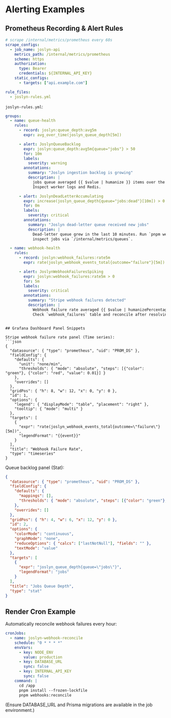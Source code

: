 # Alerting Examples

## Prometheus Recording & Alert Rules

```yaml
# scrape /internal/metrics/prometheus every 60s
scrape_configs:
  - job_name: joslyn-api
    metrics_path: /internal/metrics/prometheus
    scheme: https
    authorization:
      type: Bearer
      credentials: ${INTERNAL_API_KEY}
    static_configs:
      - targets: ["api.example.com"]

rule_files:
  - joslyn-rules.yml
```

`joslyn-rules.yml`:
```yaml
groups:
  - name: queue-health
    rules:
      - record: joslyn:queue_depth:avg5m
        expr: avg_over_time(joslyn_queue_depth[5m])

      - alert: JoslynQueueBacklog
        expr: joslyn:queue_depth:avg5m{queue="jobs"} > 50
        for: 10m
        labels:
          severity: warning
        annotations:
          summary: "Joslyn ingestion backlog is growing"
          description: |
            jobs queue averaged {{ $value | humanize }} items over the past 10 minutes.
            Inspect worker logs and Redis.

      - alert: JoslynDeadLetterAccumulating
        expr: increase(joslyn_queue_depth{queue="jobs:dead"}[10m]) > 0
        for: 0m
        labels:
          severity: critical
        annotations:
          summary: "Joslyn dead-letter queue received new jobs"
          description: |
            Dead-letter queue grew in the last 10 minutes. Run `pnpm webhooks:reconcile` or
            inspect jobs via `/internal/metrics/queues`.

  - name: webhook-health
    rules:
      - record: joslyn:webhook_failures:rate5m
        expr: rate(joslyn_webhook_events_total{outcome="failure"}[5m])

      - alert: JoslynWebhookFailuresSpiking
        expr: joslyn:webhook_failures:rate5m > 0
        for: 5m
        labels:
          severity: critical
        annotations:
          summary: "Stripe webhook failures detected"
          description: |
            Webhook failure rate averaged {{ $value | humanizePercentage }} over 5 minutes.
            Check `webhook_failures` table and reconcile after resolving the root cause.
```
```

## Grafana Dashboard Panel Snippets

Stripe webhook failure rate panel (Time series):
```json
{
  "datasource": { "type": "prometheus", "uid": "PROM_DS" },
  "fieldConfig": {
    "defaults": {
      "unit": "none/min",
      "thresholds": { "mode": "absolute", "steps": [{"color": "green"}, {"color": "red", "value": 0.01}] }
    },
    "overrides": []
  },
  "gridPos": { "h": 8, "w": 12, "x": 0, "y": 0 },
  "id": 1,
  "options": {
    "legend": { "displayMode": "table", "placement": "right" },
    "tooltip": { "mode": "multi" }
  },
  "targets": [
    {
      "expr": "rate(joslyn_webhook_events_total{outcome=\"failure\"}[5m])",
      "legendFormat": "{{event}}"
    }
  ],
  "title": "Webhook Failure Rate",
  "type": "timeseries"
}
```

Queue backlog panel (Stat):
```json
{
  "datasource": { "type": "prometheus", "uid": "PROM_DS" },
  "fieldConfig": {
    "defaults": {
      "mappings": [],
      "thresholds": { "mode": "absolute", "steps": [{"color": "green"}, {"color": "yellow", "value": 20}, {"color": "red", "value": 50}] }
    },
    "overrides": []
  },
  "gridPos": { "h": 4, "w": 6, "x": 12, "y": 0 },
  "id": 2,
  "options": {
    "colorMode": "continuous",
    "graphMode": "none",
    "reduceOptions": { "calcs": ["lastNotNull"], "fields": "" },
    "textMode": "value"
  },
  "targets": [
    {
      "expr": "joslyn_queue_depth{queue=\"jobs\"}",
      "legendFormat": "jobs"
    }
  ],
  "title": "Jobs Queue Depth",
  "type": "stat"
}
```

## Render Cron Example

Automatically reconcile webhook failures every hour:
```yaml
cronJobs:
  - name: joslyn-webhook-reconcile
    schedule: "0 * * * *"
    envVars:
      - key: NODE_ENV
        value: production
      - key: DATABASE_URL
        sync: false
      - key: INTERNAL_API_KEY
        sync: false
    command: |
      cd /app
      pnpm install --frozen-lockfile
      pnpm webhooks:reconcile
```
(Ensure DATABASE_URL and Prisma migrations are available in the job environment.)
